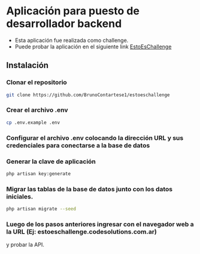 # Aplicación para puesto de desarrollador backend
- Esta aplicación fue realizada como challenge.
- Puede probar la aplicación en el siguiente link [EstoEsChallenge](http://estoeschallenge.codesolutions.com.ar)

## Instalación
### Clonar el repositorio
```bash
git clone https://github.com/BrunoContartese1/estoeschallenge
```
### Crear el archivo .env
```bash
cp .env.example .env
```
### Configurar el archivo .env colocando la dirección URL y sus credenciales para conectarse a la base de datos
### Generar la clave de aplicación
```bash
php artisan key:generate
```
### Migrar las tablas de la base de datos junto con los datos iniciales.
```bash
php artisan migrate --seed
```

### Luego de los pasos anteriores ingresar con el navegador web a la URL (Ej: estoeschallenge.codesolutions.com.ar)
y probar la API.

